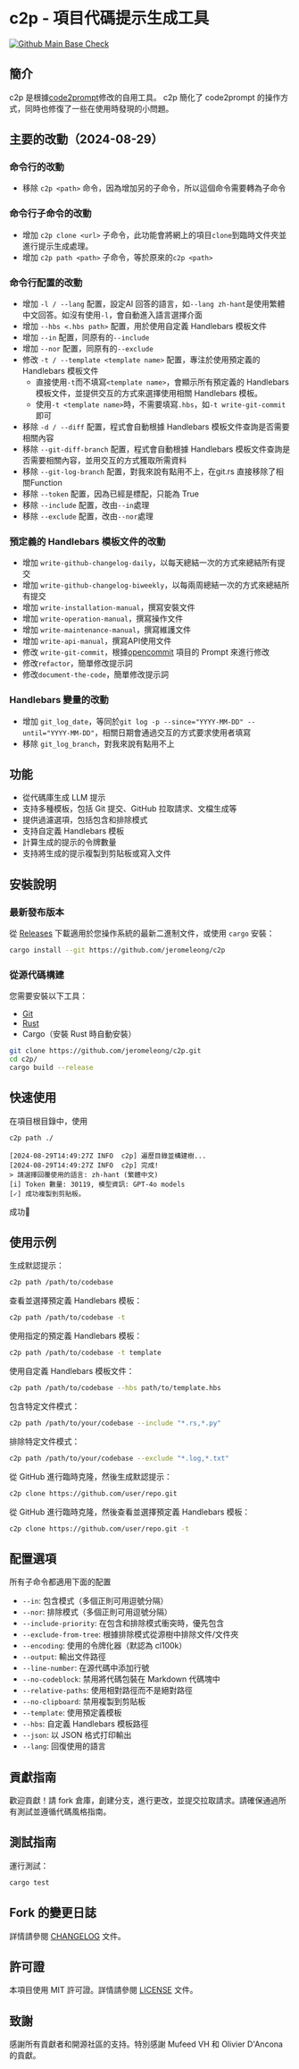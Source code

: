 # c2p - 項目代碼提示生成工具

[![Github Main Base Check](https://github.com/jeromeleong/c2p/actions/workflows/base_check.yml/badge.svg)](https://github.com/jeromeleong/c2p/actions/workflows/base_check.yml)

## 簡介
c2p 是根據[code2prompt](https://github.com/mufeedvh/code2prompt)修改的自用工具。
c2p 簡化了 code2prompt 的操作方式，同時也修復了一些在使用時發現的小問題。

## 主要的改動（2024-08-29）
### 命令行的改動
- 移除 `c2p <path>` 命令，因為增加另的子命令，所以這個命令需要轉為子命令

### 命令行子命令的改動
- 增加 `c2p clone <url>` 子命令，此功能會將網上的項目`clone`到臨時文件夾並進行提示生成處理。
- 增加 `c2p path <path>` 子命令，等於原來的`c2p <path>`

### 命令行配置的改動
- 增加 `-l / --lang` 配置，設定AI 回答的語言，如`--lang zh-hant`是使用繁體中文回答。如沒有使用`-l`，會自動進入語言選擇介面
- 增加 `--hbs <.hbs path>` 配置，用於使用自定義 Handlebars 模板文件
- 增加 `--in` 配置，同原有的`--include`
- 增加 `--nor` 配置，同原有的`--exclude`
- 修改 `-t / --template <template name>` 配置，專注於使用預定義的 Handlebars 模板文件
    - 直接使用`-t`而不填寫`<template name>`，會顯示所有預定義的 Handlebars 模板文件，並提供交互的方式來選擇使用相關 Handlebars 模板。
    - 使用`-t <template name>`時，不需要填寫`.hbs`，如`-t write-git-commit` 即可
- 移除 `-d / --diff` 配置，程式會自動根據 Handlebars 模板文件查詢是否需要相關內容
- 移除 `--git-diff-branch` 配置，程式會自動根據 Handlebars 模板文件查詢是否需要相關內容，並用交互的方式獲取所需資料
- 移除 `--git-log-branch` 配置，對我來說有點用不上，在git.rs 直接移除了相關Function
- 移除 `--token` 配置，因為已經是標配，只能為 True
- 移除 `--include` 配置，改由`--in`處理
- 移除 `--exclude` 配置，改由`--nor`處理

### 預定義的 Handlebars 模板文件的改動
- 增加 `write-github-changelog-daily`，以每天總結一次的方式來總結所有提交
- 增加 `write-github-changelog-biweekly`，以每兩周總結一次的方式來總結所有提交
- 增加 `write-installation-manual`，撰寫安裝文件
- 增加 `write-operation-manual`，撰寫操作文件
- 增加 `write-maintenance-manual`，撰寫維護文件
- 增加 `write-api-manual`，撰寫API使用文件
- 修改 `write-git-commit`，根據[opencommit](https://github.com/di-sukharev/opencommit/) 項目的 Prompt 來進行修改
- 修改`refactor`，簡單修改提示詞
- 修改`document-the-code`，簡單修改提示詞

### Handlebars 變量的改動
- 增加 `git_log_date`，等同於`git log -p --since="YYYY-MM-DD" --until="YYYY-MM-DD"`，相關日期會通過交互的方式要求使用者填寫
- 移除 `git_log_branch`，對我來說有點用不上

## 功能
- 從代碼庫生成 LLM 提示
- 支持多種模板，包括 Git 提交、GitHub 拉取請求、文檔生成等
- 提供過濾選項，包括包含和排除模式
- 支持自定義 Handlebars 模板
- 計算生成的提示的令牌數量
- 支持將生成的提示複製到剪貼板或寫入文件

## 安裝說明
### 最新發布版本
從 [Releases](https://github.com/jeromeleong/c2p/releases) 下載適用於您操作系統的最新二進制文件，或使用 `cargo` 安裝：

```sh
cargo install --git https://github.com/jeromeleong/c2p
```

### 從源代碼構建
您需要安裝以下工具：
- [Git](https://git-scm.org/downloads)
- [Rust](https://rust-lang.org/tools/install)
- Cargo（安裝 Rust 時自動安裝）

```sh
git clone https://github.com/jeromeleong/c2p.git
cd c2p/
cargo build --release
```

## 快速使用

在項目根目錄中，使用
```sh
c2p path ./ 
```
```output
[2024-08-29T14:49:27Z INFO  c2p] 遍歷目錄並構建樹...
[2024-08-29T14:49:27Z INFO  c2p] 完成!
> 請選擇回覆使用的語言: zh-hant (繁體中文)
[i] Token 數量: 30119, 模型資訊: GPT-4o models
[✓] 成功複製到剪貼板。
```

成功🏅

## 使用示例
生成默認提示：
```sh
c2p path /path/to/codebase
```

查看並選擇預定義 Handlebars 模板：

```sh
c2p path /path/to/codebase -t
```

使用指定的預定義 Handlebars 模板：

```sh
c2p path /path/to/codebase -t template
```

使用自定義 Handlebars 模板文件：

```sh
c2p path /path/to/codebase --hbs path/to/template.hbs
```

包含特定文件模式：
```sh
c2p path /path/to/your/codebase --include "*.rs,*.py"
```

排除特定文件模式：
```sh
c2p path /path/to/your/codebase --exclude "*.log,*.txt"
```

從 GitHub 進行臨時克隆，然後生成默認提示：
```sh
c2p clone https://github.com/user/repo.git 
```

從 GitHub 進行臨時克隆，然後查看並選擇預定義 Handlebars 模板：
```sh
c2p clone https://github.com/user/repo.git -t
```

## 配置選項
所有子命令都適用下面的配置
- `--in`: 包含模式（多個正則可用逗號分隔）
- `--nor`: 排除模式（多個正則可用逗號分隔）
- `--include-priority`: 在包含和排除模式衝突時，優先包含
- `--exclude-from-tree`: 根據排除模式從源樹中排除文件/文件夾
- `--encoding`: 使用的令牌化器（默認為 cl100k）
- `--output`: 輸出文件路徑
- `--line-number`: 在源代碼中添加行號
- `--no-codeblock`: 禁用將代碼包裝在 Markdown 代碼塊中
- `--relative-paths`: 使用相對路徑而不是絕對路徑
- `--no-clipboard`: 禁用複製到剪貼板
- `--template`: 使用預定義模板
- `--hbs`: 自定義 Handlebars 模板路徑
- `--json`: 以 JSON 格式打印輸出
- `--lang`: 回復使用的語言

## 貢獻指南
歡迎貢獻！請 fork 倉庫，創建分支，進行更改，並提交拉取請求。請確保通過所有測試並遵循代碼風格指南。

## 測試指南
運行測試：
```sh
cargo test
```

## Fork 的變更日誌
詳情請參閱 [CHANGELOG](CHANGELOG.md) 文件。

## 許可證
本項目使用 MIT 許可證。詳情請參閱 [LICENSE](LICENSE) 文件。

## 致謝
感謝所有貢獻者和開源社區的支持。特別感謝 Mufeed VH 和 Olivier D'Ancona 的貢獻。
